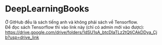# DeepLearningBooks

Ở GitHub đều là sách tiếng anh và không phải sách về Tensorflow. </br>
Để đọc sách Tensorflow thì vào link này (chỉ có admin mới vào được): https://drive.google.com/drive/folders/1dSU1sA_btcDIaTLz2tQtjCAkDDya_Cjb?usp=drive_link
